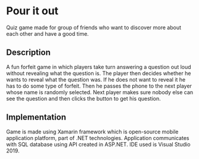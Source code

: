 # Pour it out
Quiz game made for group of friends who want to discover more about each other and have a good time.

## Description
A fun forfeit game in which players take turn answering a question out loud without revealing what the question is. The player then decides whether he wants to reveal what the question was. If he does not want to reveal it he has to do some type of forfeit. Then he passes the phone to the next player whose name is randomly selected. Next player makes sure nobody else can see the question and then clicks the button to get his question.

## Implementation
Game is made using Xamarin framework which is open-source mobile application platform, part of .NET technologies.
Application communicates with SQL database using API created in ASP.NET.
IDE used is Visual Studio 2019.
